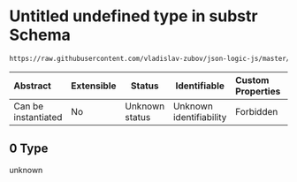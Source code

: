 # Untitled undefined type in substr Schema

```txt
https://raw.githubusercontent.com/vladislav-zubov/json-logic-js/master/schemas/operators/string/substr.json#/examples/0
```




| Abstract            | Extensible | Status         | Identifiable            | Custom Properties | Additional Properties | Access Restrictions | Defined In                                                           |
| :------------------ | ---------- | -------------- | ----------------------- | :---------------- | --------------------- | ------------------- | -------------------------------------------------------------------- |
| Can be instantiated | No         | Unknown status | Unknown identifiability | Forbidden         | Allowed               | none                | [substr.json\*](operators/string/substr.json "open original schema") |

## 0 Type

unknown
